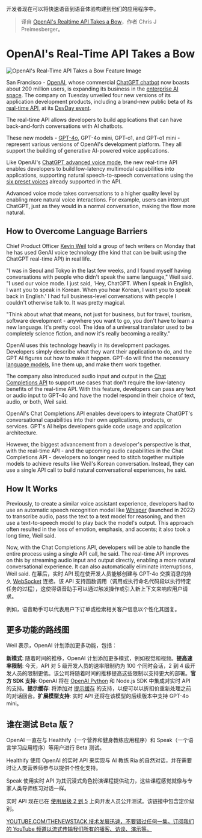 
<!--
title: OpenAI 的实时 API 隆重登场
cover: https://cdn.thenewstack.io/media/2024/10/4d9d7da9-openais-realtime-api-takes-a-bow-2.jpg
-->

开发者现在可以将快速语音到语音体验构建到他们的应用程序中。

> 译自 [OpenAI's Realtime API Takes a Bow](https://thenewstack.io/openais-realtime-api-takes-a-bow/)，作者 Chris J Preimesberger。


# OpenAI's Real-Time API Takes a Bow

![OpenAI's Real-Time API Takes a Bow Feature Image](https://cdn.thenewstack.io/media/2024/10/4d9d7da9-openais-realtime-api-takes-a-bow-2-1024x576.jpg)

San Francisco - [OpenAI](https://openai.com/), whose commercial [ChatGPT chatbot](https://thenewstack.io/reviewing-code-with-gpt-4o-openais-new-omni-llm/) now boasts about 200 million users, is expanding its business in the [enterprise AI space](https://thenewstack.io/cohere-vs-openai-in-the-enterprise-which-will-cios-choose/). The company on Tuesday unveiled four new versions of its application development products, including a brand-new public beta of its [real-time API](https://platform.openai.com/docs/api-reference/streaming), at its [DevDay event](https://openai.com/devday/).

The real-time API allows developers to build applications that can have back-and-forth conversations with AI chatbots.

These new models - [GPT-4o](https://openai.com/index/hello-gpt-4o/), GPT-4o mini, GPT-o1, and GPT-o1 mini - represent various versions of OpenAI's development platform. They all support the building of generative AI-powered voice applications.

Like OpenAI's [ChatGPT advanced voice mode](https://help.openai.com/en/articles/8400625-voice-mode-faq), the new real-time API enables developers to build low-latency multimodal capabilities into applications, supporting natural speech-to-speech conversations using the [six preset voices](https://platform.openai.com/docs/guides/text-to-speech) already supported in the API.

Advanced voice mode takes conversations to a higher quality level by enabling more natural voice interactions. For example, users can interrupt ChatGPT, just as they would in a normal conversation, making the flow more natural.

## How to Overcome Language Barriers

Chief Product Officer [Kevin Weil](https://www.linkedin.com/in/kevinweil/) told a group of tech writers on Monday that he has used GenAI voice technology (the kind that can be built using the ChatGPT real-time API) in real life.

"I was in Seoul and Tokyo in the last few weeks, and I found myself having conversations with people who didn't speak the same language," Weil said. "I used our voice mode. I just said, 'Hey, ChatGPT. When I speak in English, I want you to speak in Korean. When you hear Korean, I want you to speak back in English.' I had full business-level conversations with people I couldn't otherwise talk to. It was pretty magical.

"Think about what that means, not just for business, but for travel, tourism, software development - anywhere you want to go, you don't have to learn a new language. It's pretty cool. The idea of a universal translator used to be completely science fiction, and now it's really becoming a reality."

OpenAI uses this technology heavily in its development packages. Developers simply describe what they want their application to do, and the GPT AI figures out how to make it happen. GPT-4o will find the necessary [language models](https://thenewstack.io/llm/), line them up, and make them work together.

The company also introduced audio input and output in the [Chat Completions API](https://platform.openai.com/docs/guides/text-generation) to support use cases that don't require the low-latency benefits of the real-time API. With this feature, developers can pass any text or audio input to GPT-4o and have the model respond in their choice of text, audio, or both, Weil said.

OpenAI's Chat Completions API enables developers to integrate ChatGPT's conversational capabilities into their own applications, products, or services. GPT's AI helps developers guide code usage and application architecture.

However, the biggest advancement from a developer's perspective is that, with the real-time API - and the upcoming audio capabilities in the Chat Completions API - developers no longer need to stitch together multiple models to achieve results like Weil's Korean conversation. Instead, they can use a single API call to build natural conversational experiences, he said.

## How It Works

Previously, to create a similar voice assistant experience, developers had to use an automatic speech recognition model like [Whisper](https://openai.com/index/whisper/) (launched in 2022) to transcribe audio, pass the text to a text model for reasoning, and then use a text-to-speech model to play back the model's output. This approach often resulted in the loss of emotion, emphasis, and accents; it also took a long time, Weil said.

Now, with the Chat Completions API, developers will be able to handle the entire process using a single API call, he said. The real-time API improves on this by streaming audio input and output directly, enabling a more natural conversational experience. It can also automatically eliminate interruptions, Weil said.
在幕后，实时 API 现在使开发人员能够创建与 GPT-4o 交换消息的持久 [WebSocket](https://thenewstack.io/the-challenge-of-scaling-websockets/) 连接。该 API 支持函数调用（调用或执行命名代码段以执行特定任务的过程），这使得语音助手可以通过触发操作或引入新上下文来响应用户请求。

例如，语音助手可以代表用户下订单或检索相关客户信息以个性化其回复。

##  更多功能的路线图

Weil 表示，OpenAI 计划添加更多功能，包括：

**新模式**: 随着时间的推移，OpenAI 计划添加更多模式，例如视觉和视频。**提高速率限制**: 今天，API 对 5 级开发人员的速率限制约为 100 个同时会话，2 到 4 级开发人员的限制更低。该公司将随着时间的推移提高这些限制以支持更大的部署。**官方 SDK 支持**: OpenAI 将在 [OpenAI Python](https://thenewstack.io/dev-news-w3c-accessibility-openai-python-sdk-and-more/) 和 Node.js SDK 中集成对实时 API 的支持。**提示缓存**: 将添加对 [提示缓存](https://thenewstack.io/developer-tips-in-ai-prompt-engineering/) 的支持，以便可以以折扣价重新处理之前的对话回合。**扩展模型支持**: 实时 API 还将在该模型的后续版本中支持 GPT-4o mini。

##  谁在测试 Beta 版？

OpenAI 一直在与 Healthify（一个营养和健身教练应用程序）和 Speak（一个语言学习应用程序）等用户进行 Beta 测试。

Healthify 使用 OpenAI 的实时 API 来实现与 AI 教练 Ria 的自然对话，并在需要时让人类营养师参与以提供个性化支持。

Speak 使用实时 API 为其沉浸式角色扮演课程提供动力，这些课程感觉就像与专家人类导师练习对话一样。

实时 API 现在已在 [使用层级 2 到 5](https://platform.openai.com/docs/guides/rate-limits/usage-tiers) 上向开发人员公开测试。该链接中包含定价级别。

[YOUTUBE.COM/THENEWSTACK
技术发展迅速，不要错过任何一集。订阅我们的 YouTube
频道以流式传输我们所有的播客、访谈、演示等。
](https://youtube.com/thenewstack?sub_confirmation=1)
